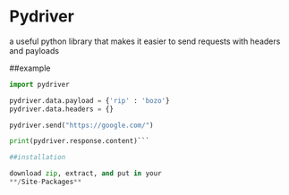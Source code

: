 # Pydriver

a useful python library that makes it easier 
to send requests with headers and payloads 

##example

```python
import pydriver

pydriver.data.payload = {'rip' : 'bozo'}
pydriver.data.headers = {}

pydriver.send("https://google.com/")

print(pydriver.response.content)```

##installation

download zip, extract, and put in your 
**/Site-Packages**
